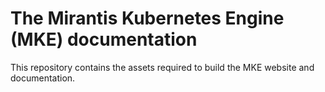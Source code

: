 # The Mirantis Kubernetes Engine (MKE) documentation

This repository contains the assets required to build the MKE website and documentation.

